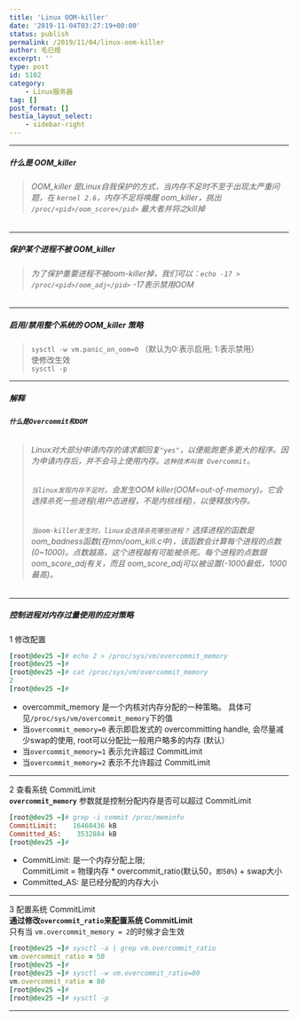 ```yaml
---
title: 'Linux OOM-killer'
date: '2019-11-04T03:27:19+00:00'
status: publish
permalink: /2019/11/04/linux-oom-killer
author: 毛巳煜
excerpt: ''
type: post
id: 5102
category:
    - Linux服务器
tag: []
post_format: []
hestia_layout_select:
    - sidebar-right
---
```

- - - - - -

##### 什么是 OOM\_killer

> ###### OOM\_killer 是Linux自我保护的方式，当内存不足时不至于出现太严重问题，在 `kernel 2.6`，内存不足将唤醒 oom\_killer，挑出 `/proc/<pid>/oom_score</pid>` 最大者并将之kill掉

- - - - - -

##### 保护某个进程不被 OOM\_killer

> ###### 为了保护重要进程不被oom-killer掉，我们可以：`echo -17 > /proc/<pid>/oom_adj</pid>` -17表示禁用OOM

- - - - - -

##### 启用/禁用整个系统的 OOM\_killer 策略

> `sysctl -w vm.panic_on_oom=0` （默认为0:表示启用; 1:表示禁用）  
>  使修改生效  
>  `sysctl -p`

- - - - - -

##### 解释

###### **`什么是Overcommit和OOM`**

> ###### Linux对大部分申请内存的请求都回复`"yes"`，以便能跑更多更大的程序。因为申请内存后，并不会马上使用内存。`这种技术叫做 Overcommit`。
> 
> ###### `当linux发现内存不足时`，会发生OOM killer(OOM=out-of-memory)。它会选择杀死一些进程(用户态进程，不是内核线程)，以便释放内存。
> 
> ###### `当oom-killer发生时，linux会选择杀死哪些进程？` 选择进程的函数是oom\_badness函数(在mm/oom\_kill.c中)，该函数会计算每个进程的点数(0~1000)。点数越高，这个进程越有可能被杀死。每个进程的点数跟oom\_score\_adj有关，而且 oom\_score\_adj可以被设置(-1000最低，1000最高)。

- - - - - -

##### 控制进程对内存过量使用的应对策略

1 修改配置

```ruby
[root@dev25 ~]# echo 2 > /proc/sys/vm/overcommit_memory
[root@dev25 ~]#
[root@dev25 ~]# cat /proc/sys/vm/overcommit_memory
2
[root@dev25 ~]#

```

- overcommit\_memory 是一个内核对内存分配的一种策略。 具体可见`/proc/sys/vm/overcommit_memory`下的值
- 当`overcommit_memory=0` 表示即启发式的 overcommitting handle, 会尽量减少swap的使用, root可以分配比一般用户略多的内存 (默认）
- 当`overcommit_memory=1` 表示允许超过 CommitLimit
- 当`overcommit_memory=2` 表示不允许超过 CommitLimit

- - - - - -

2 查看系统 CommitLimit  
**`overcommit_memory`** 参数就是控制分配内存是否可以超过 CommitLimit

```ruby
[root@dev25 ~]# grep -i commit /proc/meminfo
CommitLimit:    16468436 kB
Committed_AS:    3532884 kB
[root@dev25 ~]#

```

- CommitLimit: 是一个内存分配上限;  
  CommitLimit = 物理内存 \* overcommit\_ratio(默认50，`即50%`) + swap大小
- Committed\_AS: 是已经分配的内存大小

- - - - - -

3 配置系统 CommitLimit  
**通过修改`overcommit_ratio`来配置系统 CommitLimit**  
只有当 `vm.overcommit_memory = 2`的时候才会生效

```ruby
[root@dev25 ~]# sysctl -a | grep vm.overcommit_ratio
vm.overcommit_ratio = 50
[root@dev25 ~]#
[root@dev25 ~]# sysctl -w vm.overcommit_ratio=80
vm.overcommit_ratio = 80
[root@dev25 ~]#
[root@dev25 ~]# sysctl -p

```

- - - - - -